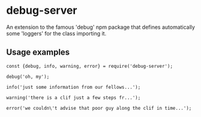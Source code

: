 # debug-server
An extension to the famous 'debug' npm package that defines automatically some 'loggers' for the class importing it.

## Usage examples
```
const {debug, info, warning, error} = require('debug-server');

debug('oh, my');

info('just some information from our fellows...');

warning('there is a clif just a few steps fr...');

error('we couldn\'t advise that poor guy along the clif in time...');
```